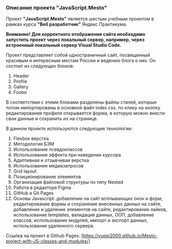 ### Описание проекта "JavaScript.Mesto"

Проект **"JavaScript.Mesto"** является шестым учебным проектом в рамках курса
**"Веб разработчик"** Яндекс Практикума.

**Внимание! Для корректного отображения сайта необходимо запустить проект через локальный сервер, например, через встроенный локальный сервер Visual Studio Code.**

Проект представляет собой одностраничный сайт, посвященный красивым и интересным местам России и ведению блога о них. Он состоит из следующих блоков:
1. Header
2. Profile
3. Gallery
4. Footer

В соответствии с этими блоками разделены файлы стилей, которые потом импортированы в основной файл index.css.
по клику на кнопку редактирования профиля открывается форма, в которую можно внести свои данные и сохранить их на странице.

В данном проекте используются следующие технологии:
1. Flexbox верстка
2. Методология БЭМ
3. Использование псевдоклассов
4. Использование эффекта при наведении курсора
5. Адаптивная и отзывчивая верстка
6. Использование медиазапросов
7. Grid layout
8. Позиционирование элементов
9. Организация файловой структуры по типу Nested
10. Работа в редакторе Figma
11. GitHub и Git Pages
12. Основы Javascript: добавление на сайт всплывающих окон и форм, редактирование формы и сохранение внесенных данных на сайте, добавление и удаление элементов на сайте, редактирование лайков, использование templates, валидация данных, ООП, добавление классов, использование модулей, импорт и экспорт данных, использование удаленного сервера.

Ссылка на проект в Github Pages:
[https://yuppi2000.github.io/Mesto-project-with-JS-classes-and-modules/]


